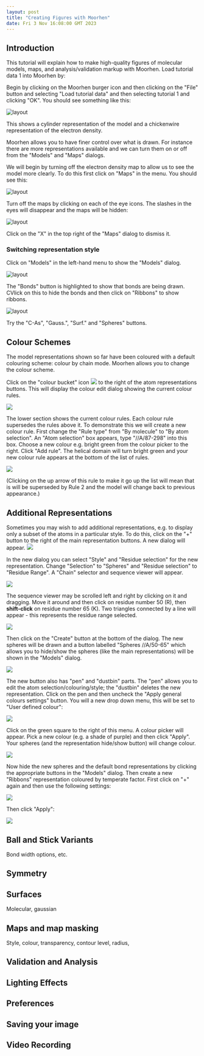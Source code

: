 ```yaml
---
layout: post
title: "Creating Figures with Moorhen"
date: Fri 3 Nov 16:08:00 GMT 2023
---
```


## Introduction

This tutorial will explain how to make high-quality figures of molecular models, maps, and analysis/validation markup with Moorhen.
Load tutorial data 1 into Moorhen by:

Begin by clicking on the Moorhen burger icon and then 
 clicking on the "File" button and selecting "Load tutorial data" and then selecting tutorial 1 and clicking "OK". You should see something like this:

![layout](https://raw.githubusercontent.com/moorhen-coot/blog/main/images/Moorhen-Initial-View.png)

This shows a cylinder representation of the model and a chickenwire representation of the electron density. 

Moorhen allows you to have finer control over what is drawn. For instance there are more representations available and we can turn them on or off from the "Models" and "Maps" dialogs.

We will begin by turning off the electron density map to allow us to see the model more clearly. To do this first click on "Maps" in the menu. You should see this:

![layout](https://raw.githubusercontent.com/moorhen-coot/blog/main/images/Moorhen-Figure-Tutorial-Map-Dialog.png)

Turn off the maps by clicking on each of the eye icons. The slashes in the eyes will disappear and the maps will be hidden:

![layout](https://raw.githubusercontent.com/moorhen-coot/blog/main/images/Moorhen-Figure-Tutorial-Maps-Hidden.png)

Click on the "X" in the top right of the "Maps" dialog to dismiss it.

### Switching representation style

Click on "Models" in the left-hand menu to show the "Models" dialog.

![layout](https://raw.githubusercontent.com/moorhen-coot/blog/main/images/Moorhen-Figure-Tutorial-Model-Dialog.png)

The "Bonds" button is highlighted to show that bonds are being drawn. CVlick on this to hide the bonds and then click on "Ribbons" to show ribbons.

![layout](https://raw.githubusercontent.com/moorhen-coot/blog/main/images/Moorhen-Figure-Tutorial-Ribbon.png)

Try the "C-As", "Gauss.", "Surf." and "Spheres" buttons.

## Colour Schemes

The model representations shown so far have been coloured with a default colouring scheme: colour by chain mode. Moorhen allows you to change the colour scheme.

Click on the "colour bucket" icon ![](https://raw.githubusercontent.com/moorhen-coot/blog/main/images/Moorhen-Colour-Bucket-55.png) to the right of the atom representations buttons. This will display the colour edit dialog showing the current colour rules.

![](https://raw.githubusercontent.com/moorhen-coot/blog/main/images/Moorhen-Figure-Tutorial-Colour-Dialog.png)

The lower section shows the current colour rules. Each colour rule  supersedes the rules above it. To demonstrate this we will create a new colour rule. First change the "Rule type" from "By molecule" to "By atom selection". An "Atom selection" box appears, type "//A/87-298" into this box. Choose a new colour e.g. bright green from the colour picker to the right. Click "Add rule". The helical domain will turn bright green and your new colour rule appears at the bottom of the list of rules.

![](https://raw.githubusercontent.com/moorhen-coot/blog/main/images/Moorhen-Figure-Tutorial-Colour-Rules.png)

(Clicking on the up arrow of this rule to make it go up the list will mean that is will be superseded by Rule 2 and the model will change back to previous appearance.)

## Additional Representations

Sometimes you may wish to add additional representations, e.g. to display only a subset of the atoms in a particular style. To do this, click
on the "+" button to the right of the main representation buttons. A new dialog will appear.
![](https://raw.githubusercontent.com/moorhen-coot/blog/main/images/Moorhen-Figure-Tutorial-Additional-Repr.png)

In the new dialog you can select "Style" and "Residue selection" for the new representation.
Change "Selection" to "Spheres" and "Residue selection" to "Residue Range". A "Chain" selector and sequence viewer will appear.

![](https://raw.githubusercontent.com/moorhen-coot/blog/main/images/Moorhen-Figure-Tutorial-Additional-Repr-Sequence.png)

The sequence viewer may be scrolled left and right by clicking on it and dragging. Move it around and then click on residue number 50 (R), then **shift-click** on residue number 65 (K). Two triangles connected by a line will appear - this represents the residue range selected.

![](https://raw.githubusercontent.com/moorhen-coot/blog/main/images/Moorhen-Figure-Tutorial-Additional-Repr-Sequence-Selected.png)

Then click on the "Create" button at the bottom of the dialog. The new spheres will be drawn and a button labelled "Spheres //A/50-65"
which allows you to hide/show the spheres (like the main representations) will be shown in the "Models" dialog.

![](https://raw.githubusercontent.com/moorhen-coot/blog/main/images/Moorhen-Figure-Tutorial-Additional-Repr-Spheres.png)

The new button also has "pen" and "dustbin" parts. The "pen" allows you to edit the atom selection/colouring/style;
the "dustbin" deletes the new representation. Click on the pen and then uncheck the "Apply general colours settings" button. You
will a new drop down menu, this will be set to "User defined colour":

![](https://raw.githubusercontent.com/moorhen-coot/blog/main/images/Moorhen-Figure-Tutorial-Additional-Repr-Custom-Colour.png)

Click on the green square to the right of this menu. A colour picker will appear. Pick a new colour (e.g. a shade of purple) 
and then click "Apply". Your spheres (and the representation hide/show button) will change colour.

![](https://raw.githubusercontent.com/moorhen-coot/blog/main/images/Moorhen-Figure-Tutorial-Additional-Repr-Custom-Colour-Applied.png)

Now hide the new spheres and the default bond representations by clicking the appropriate buttons in the "Models" dialog. Then create a
new "Ribbons" representation coloured by temperate factor. First click on "+" again and then use the following settings:

![](https://raw.githubusercontent.com/moorhen-coot/blog/main/images/Moorhen-Figure-Tutorial-Additional-Repr-Ribbon-BFactor-Settings.png)

Then click "Apply":

![](https://raw.githubusercontent.com/moorhen-coot/blog/main/images/Moorhen-Figure-Tutorial-Additional-Repr-Ribbon-BFactor.png)

## Ball and Stick Variants

Bond width options, etc.

## Symmetry

## Surfaces

Molecular, gaussian

## Maps and map masking

Style, colour, transparency, contour level, radius, 

## Validation and Analysis

## Lighting Effects

## Preferences

## Saving your image

## Video Recording
